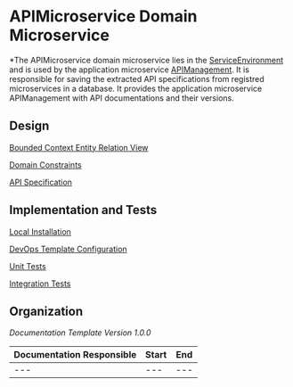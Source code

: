# **APIMicroservice** Domain Microservice

*The APIMicroservice domain microservice lies in the  [ServiceEnvironment](https://git.scc.kit.edu/cm-tm/cm-team/2-4.serviceenvironment) and is used by the application microservice [APIManagement](https://git.scc.kit.edu/cm-tm/cm-team/serviceenvironment/developerportal/api-management). It is responsible for saving the extracted API specifications from registred microservices in a database. It provides the application microservice APIManagement with API documentations and their versions.

## Design

 [Bounded Context Entity Relation View](pages/bounded_context_entity_relation_view.md)

 [Domain Constraints](pages/domain_constraints.md)

 [API Specification](pages/api.md) 

## Implementation and Tests

 [Local Installation](pages/installation.md)

 [DevOps Template Configuration](pages/devops.md)

 [Unit Tests](pages/unit_tests.md)

 [Integration Tests](pages/integration_tests.md)


## Organization

*Documentation Template Version 1.0.0*

| Documentation Responsible | Start | End  |
| ------------------------- | ----- | ---- |
| ---                       | ---   | ---  |


